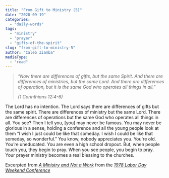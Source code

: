 ```yaml
---
title: "From Gift to Ministry (5)"
date: "2020-09-19"
categories: 
  - "daily-words"
tags: 
  - "ministry"
  - "prayer"
  - "gifts-of-the-spirit"
slug: "from-gift-to-ministry-5"
author: "Caleb Ziamba"
mediaType: 
  - "read"
---
```


> _“Now there are differences of gifts, but the same Spirit. And there are differences of ministries, but the same Lord. And there are differences of operation, but it is the same God who operates all things in all.”_
> 
> _(1 Corinthians 12:4-6)_

The Lord has no intention. The Lord says there are differences of gifts but the same spirit. There are differences of ministry but the same Lord. There are differences of operations but the same God who operates all things in all. You see? Then I tell you, \[you\] may never be famous. You may never be glorious in a sense, holding a conference and all the young people look at them “I wish I just could be like that someday. I wish I could be like that someday, so wonderful.” You know, nobody appreciates you. You're old. You’re uneducated. You are even a high school dropout. But, when people touch you, they begin to pray. When you see people, you begin to pray. Your prayer ministry becomes a real blessing to the churches.

Excerpted from _[A Ministry and Not a Work](https://www.asweetsavor.org/a-ministry-and-not-a-work/)_ from the _[1978 Labor Day Weekend Conference](https://www.asweetsavor.org/1978-labor-day-weekend-conference/)_
